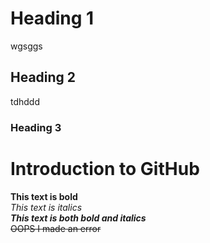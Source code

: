 # Heading 1
wgsggs

## Heading 2
tdhddd

### Heading 3

# Introduction to GitHub
 **This text is bold**\
 *This text is italics*\
 ***This text is both bold and italics***\
 ~~OOPS I made an error~~
